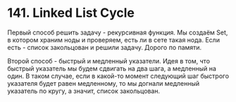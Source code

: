 # 141. Linked List Cycle

Первый способ решить задачу - рекурсивная функция. Мы создаём Set, в котором храним ноды и проверяем, есть ли в сете такая нода. Если есть - список закольцован и решили задачу. Дорого по памяти.



Второй способ - быстрый и медленный указатели. Идея в том, что быстрый указатель мы будем сдвигать на два шага, а медленный на один. В таком случае, если в какой-то момент следующий шаг быстрого указателя будет равен медленному, то мы догнали медленный указатель по кругу, а значит, список закольцован.
